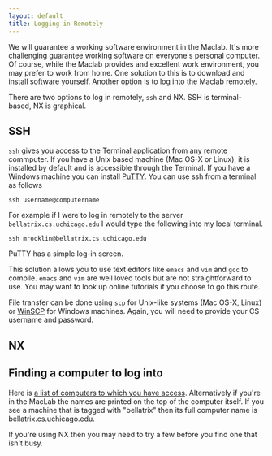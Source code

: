 ```yaml
---
layout: default
title: Logging in Remotely 
---
```


We will guarantee a working software environment in the Maclab. It's more challenging guarantee working software on everyone's personal computer. Of course, while the Maclab provides and excellent work environment, you may prefer to work from home. One solution to this is to download and install software yourself. Another option is to log into the Maclab remotely. 

There are two options to log in remotely, `ssh` and NX. SSH is terminal-based,
NX is graphical. 

SSH
---

`ssh` gives you access to the Terminal application from any remote commputer.
If you have a Unix based machine (Mac OS-X or Linux), it is installed by
default and is accessible through the Terminal. If you have a Windows machine
you can install
[PuTTY](http://www.chiark.greenend.org.uk/~sgtatham/putty/download.html). You can use ssh from a terminal as follows

    ssh username@computername

For example if I were to log in remotely to the server
`bellatrix.cs.uchicago.edu` I would type the following into my local terminal. 

    ssh mrocklin@bellatrix.cs.uchicago.edu

PuTTY has a simple log-in screen. 

This solution allows you to use text editors like `emacs` and `vim` and `gcc`
to compile. `emacs` and `vim` are well loved tools but are not straightforward to use. You may want to look up online tutorials if you choose to go this route. 

File transfer can be done using `scp` for Unix-like systems (Mac OS-X, Linux)
or [WinSCP](http://winscp.net/eng/index.php) for Windows machines. Again, you will need to provide your CS username and password. 


NX
--


Finding a computer to log into 
------------------------------

Here is [a list of computers to which you have access](http://tools.cs.uchicago.edu/find_cs_hosts/search.cgi?host=cpu_mhz&host=description&host=location&host=os&verbose=1). 
Alternatively if you're in the MacLab the names are printed on the top of the computer itself.  If you see a machine that is tagged with "bellatrix" then its full computer name is bellatrix.cs.uchicago.edu. 

If you're using NX then you may need to try a few before you find one that isn't busy. 
